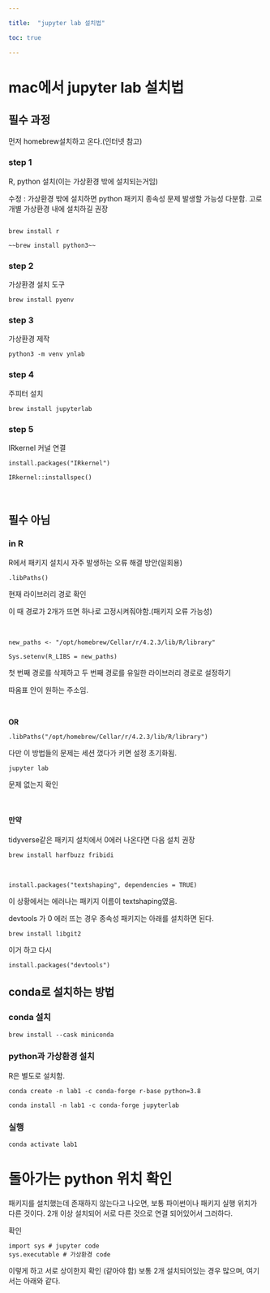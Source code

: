 ```yaml
---

title:  "jupyter lab 설치법"

toc: true

---
```


# mac에서 jupyter lab 설치법

## 필수 과정

먼저 homebrew설치하고 온다.(인터넷 참고)

### step 1
R, python 설치(이는 가상환경 밖에 설치되는거임)

수정 : 가상환경 밖에 설치하면 python 패키지 종속성 문제 발생할 가능성 다분함. 고로 개별 가상환경 내에 설치하길 권장
```

brew install r

~~brew install python3~~
```

### step 2
가상환경 설치 도구

```
brew install pyenv
```

### step 3
가상환경 제작

```
python3 -m venv ynlab
```

### step 4
주피터 설치

```
brew install jupyterlab
```

### step 5
IRkernel 커널 연결

```
install.packages("IRkernel")

IRkernel::installspec()
```

<br>

## 필수 아님

### in R
R에서 패키지 설치시 자주 발생하는 오류 해결 방안(일회용)


```
.libPaths()
```
현재 라이브러리 경로 확인<br>

이 때 경로가 2개가 뜨면 하나로 고정시켜줘야함.(패키지 오류 가능성)<br>

<br>

```
new_paths <- "/opt/homebrew/Cellar/r/4.2.3/lib/R/library"

Sys.setenv(R_LIBS = new_paths)
```
첫 번째 경로를 삭제하고 두 번째 경로를 유일한 라이브러리 경로로 설정하기<br>

따옴표 안이 원하는 주소임.

<br>

**OR**

```
.libPaths("/opt/homebrew/Cellar/r/4.2.3/lib/R/library")
```

다만 이 방법들의 문제는 세션 껐다가 키면 설정 초기화됨.

```
jupyter lab
```
문제 없는지 확인

<br>

#### 만약

tidyverse같은 패키지 설치에서 0에러 나온다면 다음 설치 권장

```
brew install harfbuzz fribidi
```

<br>

```
install.packages("textshaping", dependencies = TRUE)
```

이 상황에서는 에러나는 패키지 이름이 textshaping였음.



devtools 가 0 에러 뜨는 경우 종속성 패키지는 아래를 설치하면 된다.

```
brew install libgit2
```

이거 하고 다시 

```
install.packages("devtools")
```


## conda로 설치하는 방법


### conda 설치

```
brew install --cask miniconda
```

### python과 가상환경 설치
R은 별도로 설치함.<br>

```
conda create -n lab1 -c conda-forge r-base python=3.8
```


```
conda install -n lab1 -c conda-forge jupyterlab
```


### 실행


```
conda activate lab1
```


# 돌아가는 python 위치 확인

패키지를 설치했는데 존재하지 않는다고 나오면, 보통 파이썬이나 패키지 실행 위치가 다른 것이다. 2개 이상 설치되어 서로 다른 것으로 연결 되어있어서 그러하다.

확인 
```
import sys # jupyter code
sys.executable # 가상환경 code
```

이렇게 하고 서로 상이한지 확인
(같아야 함)
보통 2개 설치되어있는 경우 많으며, 여기서는 아래와 같다.

